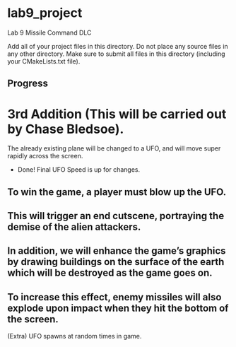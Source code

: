 # lab9_project
Lab 9 Missile Command DLC

Add all of your project files in this directory.  Do not place any source files in any other directory.  Make sure to submit all files in this directory (including your CMakeLists.txt file).

## Progress

# 3rd Addition (This will be carried out by Chase Bledsoe).
The already existing plane will be changed to a UFO, and will move super rapidly across the screen. 
- Done! Final UFO Speed is up for changes.

To win the game, a player must blow up the UFO. 
- 

This will trigger an end cutscene, portraying the demise of the alien attackers. 
- 

In addition, we will enhance the game’s graphics by drawing buildings on the surface of the earth which will be destroyed as the game goes on. 
- 

To increase this effect, enemy missiles will also explode upon impact when they hit the bottom of the screen.
- 

(Extra) UFO spawns at random times in game.
